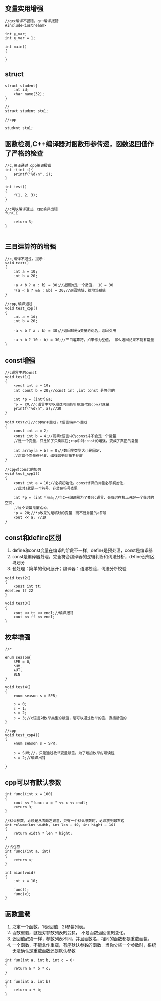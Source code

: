 ## 变量实用增强
```
//gcc编译不报错，g++编译报错
#include<iostreaam>

int g_var;
int g_var = 1;

int main()
{
    
}
```

## struct
```
struct student{
    int id;
    char name[32];
}

//
struct student stu1;

//cpp

student stu1;

```

## 函数检测,C++编译器对函数形参传递，函数返回值作了严格的检查

```
//c,编译通过,cpp编译报错
int f(int i){
    printf("%d\n", i);
}

int test()
{
    f(1, 2, 3);
}

//c可以编译通过，cpp编译出错
fun(){

    return 3;
}


```
## 三目运算符的增强

```
//c,编译不通过，提示：
void test()
{
    int a = 10;
    int b = 20;

    (a < b ? a : b) = 30;//返回的是一个数值， 10 = 30
    *(a < b ? &a : &b) = 30;//返回地址，给地址赋值
}

//cpp,编译通过
void test_cpp()
{
    int a = 10;
    int b = 20;
    
    (a < b ? a : b) = 30;//返回的是a变量的别名，返回引用

    (a < b ? 10 : b) = 30;//三目运算符，如果作为左值， 那么返回结果不能有常量
}

```
## const增强
```
//c语言中的const
void test1()
{
    const int a = 10;
    int const b = 20;//const int ,int const 是等价的

    int *p = (int*)&a;
    *p = 20;//c语言中可以通过间接指针赋值改变const变量
    printf("%d\n", a);//20
}

void test2()//cpp编译通过，c语言编译不通过
{
    const int a = 2;
    const int b = 4;//说明c语言中的const并不会是一个常量，
    //是一个变量，只是加了只读属性;cpp中对const的增强，变成了真正的常量

    int array[a + b] = 0;//数组里类型大小是固定，
    //将两个变量做长度，编译器无法确定长度
}

//cpp对const的加强
void test_cpp1()
{
    const int a = 10;//必须初始化，const修饰的常量必须初始化，
    //此时a就是一个符号，存放在符号表里

    int *p = (int *)&a;//当C++编译器为了兼容c语言，会临时在栈上开辟一个临时的空间，
    //这个变量是匿名的，
    *p = 20;//*p改变的是临时的变量，而不是常量的a符号
    cout << a; //10
}
```
## const和define区别
1. define和const变量在编译的阶段不一样，define是预处理，const是编译器
2. const是编译器处理，完全符合编译器的逻辑判断和词法分析，define没有区域划分
3. 预处理：简单的代码展开；编译器：语法校验，词法分析校验
```
void test2()
{
    const int tt;
#defien ff 22
}

void test3()
{
    cout << tt << endl;//编译报错
    cout << ff << endl;
}
```

## 枚举增强
```
//c

enum season{
    SPR = 0,
    SUM,
    AUT,
    WIN
}

void test4()
{
    enum season s = SPR;

    s = 0;
    s = 1;
    s = 2;
    s = 3;//c语言对枚举类型的赋值，是可以通过枚举的值，直接赋值的
}

//cpp
void test_cpp4()
{
    enum season s = SPR;

    s = SUM;//，只能通过枚举变量赋值，为了增加枚举的可读性
    s = 2;//编译出错

}
```
## cpp可以有默认参数
```
int func1(int x = 100)
{
    cout << "func: x = " << x << endl;
    return 0;
}

//默认参数，必须是从右向左设置，只有一个默认参数时，必须放到最右边
int volume(int width, int len = 40, int hight = 10)
{
    return width * len * hight;
}

//占位符
int func1(int a, int)
{
    return a;
}

int mian(void)
{
    int x = 10;

    func();
    func(x);
}

```
## 函数重载
1. 决定一个函数，1)返回值，2)参数列表。
2. 函数重载，就是对参数列表的变换， 不是函数返回值的变化。
3. 返回值必须一样，参数列表不同，并且函数名，相同的函数都是重载函数。
4. 一个函数，不能急作重载，有座默认参数的函数，当你少些一个参数时，系统无法确认是重载函数还是默认参数
```
int fun(int a, int b, int c = 0)
{
    return a * b * c;
}

int fun(int a, int b)
{
    return a + b;
}
```














